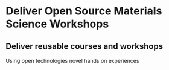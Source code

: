 # Deliver Open Source Materials Science Workshops

## Deliver reusable courses and workshops

Using open technologies
novel hands on experiences
